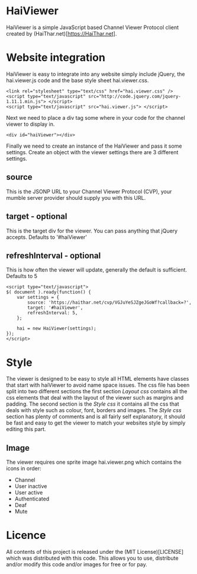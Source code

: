 HaiViewer
=========

HaiViewer is a simple JavaScript based Channel Viewer Protocol client created by (HaiThar.net)[https://HaiThar.net].

Website integration
===================
HaiViewer is easy to integrate into any website simply include jQuery, the hai.viewer.js code and the base style sheet hai.viewer.css.

	<link rel="stylesheet" type="text/css" href="hai.viewer.css" />
	<script type="text/javascript" src="http://code.jquery.com/jquery-1.11.1.min.js"> </script>
	<script type="text/javascript" src="hai.viewer.js"> </script>

Next we need to place a div tag some where in your code for the channel viewer to display in.

`<div id="haiViewer"></div>`

Finally we need to create an instance of the HaiViewer and pass it some settings.
Create an object with the viewer settings there are 3 different settings.

source
------
This is the JSONP URL to your Channel Viewer Protocol (CVP), your mumble server provider should supply you with this URL.

target - optional
-----------------
This is the target div for the viewer. You can pass anything that jQuery accepts.
Defaults to '#haiViewer'

refreshInterval - optional
--------------------------
This is how often the viewer will update, generally the default is sufficient.
Defaults to 5

	<script type="text/javascript">
	$( document ).ready(function() {
		var settings = {
			source: 'https://haithar.net/cvp/VGJuYeSJZgeJGoWf?callback=?',
			target: '#haiViewer',
			refreshInterval: 5,
		};
	
		hai = new HaiViewer(settings);
	});
	</script>


Style
=====

The viewer is designed to be easy to style all HTML elements have classes that start with haiViewer to avoid name space issues. The css file has been split into two different sections the first section *Layout css* contains all the css elements that deal with the layout of the viewer such as margins and padding. The second section is the *Style css* it contains all the css that deals with style such as colour, font, borders and images. The *Style css* section has plenty of comments and is all fairly self explanatory, it should be fast and easy to get the viewer to match your websites style by simply editing this part.

Image
-----
The viewer requires one sprite image hai.viewer.png which contains the icons in order:
+ Channel
+ User inactive
+ User active
+ Authenticated
+ Deaf
+ Mute

Licence
=======
All contents of this project is released under the (MIT License)[LICENSE] which was distributed with this code. This allows you to use, distribute and/or modify this code and/or images for free or for pay.
